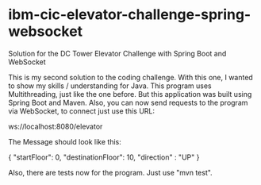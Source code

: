 # ibm-cic-elevator-challenge-spring-websocket
Solution for the DC Tower Elevator Challenge with Spring Boot and WebSocket

This is my second solution to the coding challenge. With this one, I wanted to 
show my skills / understanding for Java.
This program uses Multithreading, just like the one before. But this application
was built using Spring Boot and Maven. Also, you can now send requests to the program via
WebSocket, to connect just use this URL:

ws://localhost:8080/elevator

The Message should look like this:


{
    "startFloor": 0,
    "destinationFloor": 10,
    "direction" : "UP"
}

Also, there are tests now for the program. Just use "mvn test".
